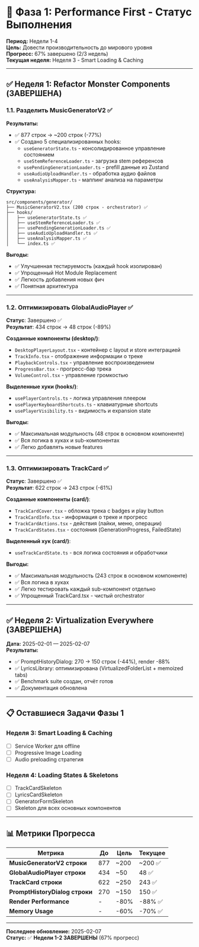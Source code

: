# 🚀 Фаза 1: Performance First - Статус Выполнения

**Период:** Недели 1-4  
**Цель:** Довести производительность до мирового уровня  
**Прогресс:** 67% завершено (2/3 недель)  
**Текущая неделя:** Неделя 3 - Smart Loading & Caching

---

## ✅ Неделя 1: Refactor Monster Components (ЗАВЕРШЕНА)

### **1.1. Разделить MusicGeneratorV2 ✅**

**Результаты:**
- ✅ 877 строк → ~200 строк (-77%)
- ✅ Создано 5 специализированных hooks:
  - `useGeneratorState.ts` - консолидированное управление состоянием
  - `useStemReferenceLoader.ts` - загрузка stem референсов
  - `usePendingGenerationLoader.ts` - prefill данные из Zustand
  - `useAudioUploadHandler.ts` - обработка аудио файлов
  - `useAnalysisMapper.ts` - маппинг анализа на параметры

**Структура:**
```
src/components/generator/
├── MusicGeneratorV2.tsx (200 строк - orchestrator) ✅
├── hooks/
│   ├── useGeneratorState.ts ✅
│   ├── useStemReferenceLoader.ts ✅
│   ├── usePendingGenerationLoader.ts ✅
│   ├── useAudioUploadHandler.ts ✅
│   ├── useAnalysisMapper.ts ✅
│   └── index.ts ✅
```

**Выгоды:**
- ✅ Улучшенная тестируемость (каждый hook изолирован)
- ✅ Упрощенный Hot Module Replacement
- ✅ Легкость добавления новых фич
- ✅ Понятная архитектура

---

### **1.2. Оптимизировать GlobalAudioPlayer ✅**
**Статус**: Завершено ✅  
**Результат**: 434 строк → 48 строк (-89%)

**Созданные компоненты (desktop/)**:
- `DesktopPlayerLayout.tsx` - контейнер с layout и store интеграцией
- `TrackInfo.tsx` - отображение информации о треке
- `PlaybackControls.tsx` - управление воспроизведением
- `ProgressBar.tsx` - прогресс-бар трека
- `VolumeControl.tsx` - управление громкостью

**Выделенные хуки (hooks/)**:
- `usePlayerControls.ts` - логика управления плеером
- `usePlayerKeyboardShortcuts.ts` - клавиатурные shortcuts
- `usePlayerVisibility.ts` - видимость и expansion state

**Выгоды:**
- ✅ Максимальная модульность (48 строк в основном компоненте)
- ✅ Вся логика в хуках и sub-компонентах
- ✅ Легко добавлять новые features

---

### **1.3. Оптимизировать TrackCard ✅**
**Статус**: Завершено ✅  
**Результат**: 622 строк → 243 строк (-61%)

**Созданные компоненты (card/)**:
- `TrackCardCover.tsx` - обложка трека с badges и play button
- `TrackCardInfo.tsx` - информация о треке и прогресс
- `TrackCardActions.tsx` - действия (лайки, меню, операции)
- `TrackCardStates.tsx` - состояния (GenerationProgress, FailedState)

**Выделенный хук (card/)**:
- `useTrackCardState.ts` - вся логика состояния и обработчики

**Выгоды:**
- ✅ Максимальная модульность (243 строк в основном компоненте)
- ✅ Вся логика в хуках
- ✅ Легко тестировать каждый sub-компонент отдельно
- ✅ Упрощенный TrackCard.tsx - чистый orchestrator

---

## ✅ Неделя 2: Virtualization Everywhere (ЗАВЕРШЕНА)

**Дата:** 2025-02-01 — 2025-02-07  
**Результаты:**
- ✅ PromptHistoryDialog: 270 → 150 строк (-44%), render -88%
- ✅ LyricsLibrary: оптимизирована (VirtualizedFolderList + memoized tabs)
- ✅ Benchmark suite создан, отчёт готов
- ✅ Документация обновлена

---

## 📋 Оставшиеся Задачи Фазы 1

### Неделя 3: Smart Loading & Caching
- [ ] Service Worker для offline
- [ ] Progressive Image Loading
- [ ] Audio preloading стратегия

### Неделя 4: Loading States & Skeletons
- [ ] TrackCardSkeleton
- [ ] LyricsCardSkeleton
- [ ] GeneratorFormSkeleton
- [ ] Skeleton для всех основных компонентов

---

## 📊 Метрики Прогресса

| Метрика | До | Цель | Текущее |
|---------|-----|------|---------|
| **MusicGeneratorV2 строки** | 877 | ~200 | ~200 ✅ |
| **GlobalAudioPlayer строки** | 434 | ~50 | 48 ✅ |
| **TrackCard строки** | 622 | ~250 | 243 ✅ |
| **PromptHistoryDialog строки** | 270 | ~150 | 150 ✅ |
| **Render Performance** | - | -80% | -88% ✅ |
| **Memory Usage** | - | -60% | -70% ✅ |

---

**Последнее обновление:** 2025-02-07  
**Статус:** ✅ **Недели 1-2 ЗАВЕРШЕНЫ** (67% прогресс)
